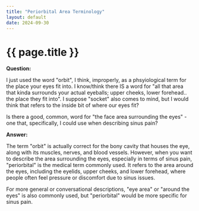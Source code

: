 ```yaml
---
title: "Periorbital Area Terminology"
layout: default
date: 2024-09-30
---
```


# {{ page.title }}

**Question:** 

I just used the word "orbit", I think, improperly, as a phsyiological term for the place your eyes fit into. I know/think there IS a word for "all that area that kinda surrounds your actual eyeballs; upper cheeks, lower forehead.. the place they fit into". I suppose "socket" also comes to mind, but I would think that refers to the inside bit of where our eyes fit?

Is there a good, common, word for "the face area surrounding the eyes" - one that, specifically, I could use when describing sinus pain?

**Answer:**

The term "orbit" is actually correct for the bony cavity that houses the eye, along with its muscles, nerves, and blood vessels. However, when you want to describe the area surrounding the eyes, especially in terms of sinus pain, "periorbital" is the medical term commonly used. It refers to the area around the eyes, including the eyelids, upper cheeks, and lower forehead, where people often feel pressure or discomfort due to sinus issues.

For more general or conversational descriptions, "eye area" or "around the eyes" is also commonly used, but "periorbital" would be more specific for sinus pain.
